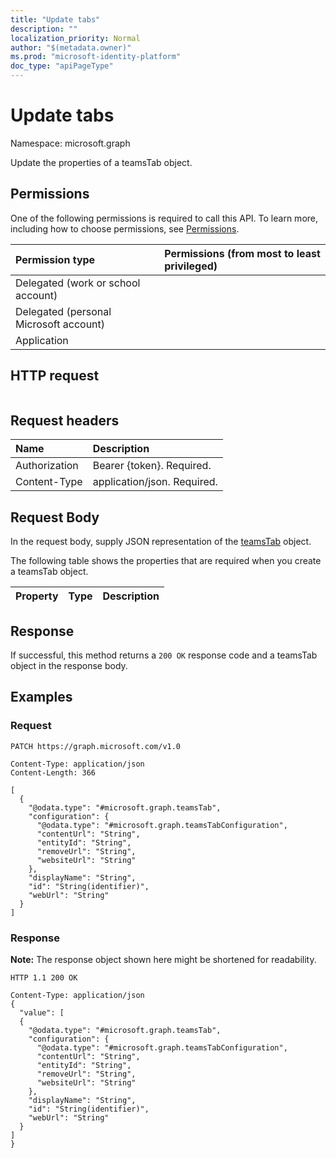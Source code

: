 ```yaml
---
title: "Update tabs"
description: ""
localization_priority: Normal
author: "$(metadata.owner)"
ms.prod: "microsoft-identity-platform"
doc_type: "apiPageType"
---
```


# Update tabs

Namespace: microsoft.graph

Update the properties of a teamsTab object.

## Permissions

One of the following permissions is required to call this API. To learn more, including how to choose permissions, see [Permissions](/graph/permissions-reference).

| Permission type                        | Permissions (from most to least privileged) |
| :------------------------------------- | :------------------------------------------ |
| Delegated (work or school account)     |                                             |
| Delegated (personal Microsoft account) |                                             |
| Application                            |                                             |

## HTTP request

<!-- {
  "blockType": "ignored"
}
-->

```http

```

## Request headers

| Name          | Description                 |
| :------------ | :-------------------------- |
| Authorization | Bearer {token}. Required.   |
| Content-Type  | application/json. Required. |

## Request Body

In the request body, supply JSON representation of the [teamsTab](../resources/-teamstab.md) object.

<!-- Actions and Functions -->

<!-- CRUD Methods -->

The following table shows the properties that are required when you create a teamsTab object.

| Property | Type | Description |
| :------- | :--- | :---------- |

## Response

If successful, this method returns a `200 OK` response code and a teamsTab object in the response body.

## Examples

### Request

<!-- {
  "blockType": "request",
  "name": "update_tabs"
}
-->

```http
PATCH https://graph.microsoft.com/v1.0

Content-Type: application/json
Content-Length: 366

[
  {
    "@odata.type": "#microsoft.graph.teamsTab",
    "configuration": {
      "@odata.type": "#microsoft.graph.teamsTabConfiguration",
      "contentUrl": "String",
      "entityId": "String",
      "removeUrl": "String",
      "websiteUrl": "String"
    },
    "displayName": "String",
    "id": "String(identifier)",
    "webUrl": "String"
  }
]

```

### Response

**Note:** The response object shown here might be shortened for readability.

<!-- {
  "blockType": "response",
  "truncated": true,
  "@odata.type": "$(this.ReturnTypeFullName)"
}
-->

```http
HTTP 1.1 200 OK

Content-Type: application/json
{
  "value": [
  {
    "@odata.type": "#microsoft.graph.teamsTab",
    "configuration": {
      "@odata.type": "#microsoft.graph.teamsTabConfiguration",
      "contentUrl": "String",
      "entityId": "String",
      "removeUrl": "String",
      "websiteUrl": "String"
    },
    "displayName": "String",
    "id": "String(identifier)",
    "webUrl": "String"
  }
]
}

```
